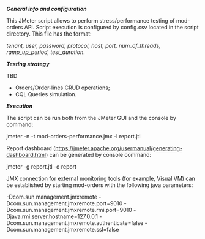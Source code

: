 _**General info and configuration**_

This JMeter script allows to perform stress/performance testing of mod-orders API. 
Script execution is configured by config.csv located in the script directory. 
This file has the format:

_tenant, user, password, protocol, host, port, num_of_threads, ramp_up_period, test_duration_.


_**Testing strategy**_ 

TBD

* Orders/Order-lines CRUD operations;
* CQL Queries simulation.

_**Execution**_

The script can be run both from the JMeter GUI and the console by command: 

jmeter -n -t mod-orders-performance.jmx -l report.jtl

Report dashboard (https://jmeter.apache.org/usermanual/generating-dashboard.html) can be generated by console command:

jmeter -g report.jtl -o report



JMX connection for external monitoring tools (for example, Visual VM) can be established by starting mod-orders with the following java parameters:

-Dcom.sun.management.jmxremote -Dcom.sun.management.jmxremote.port=9010 -Dcom.sun.management.jmxremote.rmi.port=9010 -Djava.rmi.server.hostname=127.0.0.1 -Dcom.sun.management.jmxremote.authenticate=false -Dcom.sun.management.jmxremote.ssl=false


